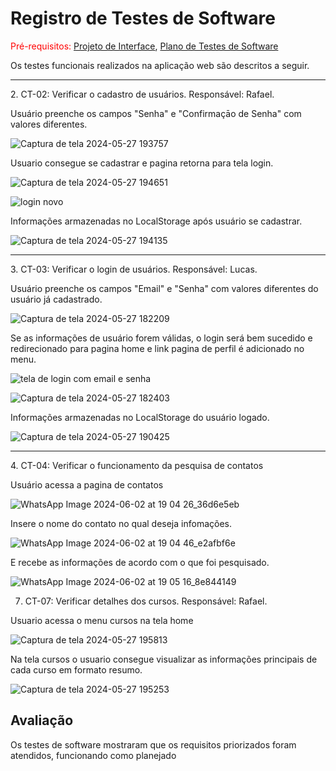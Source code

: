 # Registro de Testes de Software

<span style="color:red">Pré-requisitos: <a href="3-Projeto de Interface.md"> Projeto de Interface</a></span>, <a href="8-Plano de Testes de Software.md"> Plano de Testes de Software</a>

Os testes funcionais realizados na aplicação web são descritos a seguir.

<hr>
2. CT-02: Verificar o cadastro de usuários.
Responsável: Rafael.

Usuário preenche os campos "Senha" e "Confirmaçāo de Senha" com valores diferentes.

![Captura de tela 2024-05-27 193757](https://github.com/ICEI-PUC-Minas-PMV-ADS/pmv-ads-2024-e1-proj-web-t2-Escola-Segura/assets/164248210/1cfd7bd4-b107-4803-899d-0fa83e5223eb)


Usuario consegue se cadastrar e pagina retorna para tela login.

![Captura de tela 2024-05-27 194651](https://github.com/ICEI-PUC-Minas-PMV-ADS/pmv-ads-2024-e1-proj-web-t2-Escola-Segura/assets/164248210/57c2dafe-7650-482d-b8dc-146c7f135225)


![login novo](https://github.com/ICEI-PUC-Minas-PMV-ADS/pmv-ads-2024-e1-proj-web-t2-Escola-Segura/assets/164248210/62859c8f-cec0-40d7-a14c-029b83f7970d)


Informações armazenadas no LocalStorage após usuário se cadastrar.

![Captura de tela 2024-05-27 194135](https://github.com/ICEI-PUC-Minas-PMV-ADS/pmv-ads-2024-e1-proj-web-t2-Escola-Segura/assets/164248210/10a8d179-a3c2-4ca6-b2f4-b644330ac0d4)

<hr>
3. CT-03: Verificar o login de usuários.
Responsável: Lucas.

Usuário preenche os campos "Email" e "Senha" com valores diferentes do usuário já cadastrado.

![Captura de tela 2024-05-27 182209](https://github.com/ICEI-PUC-Minas-PMV-ADS/pmv-ads-2024-e1-proj-web-t2-Escola-Segura/assets/164248210/4f92f6f1-cdc5-4bbd-801f-bc3c918cedf8)

Se as informações de usuário forem válidas, o login será bem sucedido e redirecionado para pagina home e link pagina de perfil é adicionado no menu.

![tela de login com email e senha](https://github.com/ICEI-PUC-Minas-PMV-ADS/pmv-ads-2024-e1-proj-web-t2-Escola-Segura/assets/164248210/3302d7db-fd83-4570-b031-bb0f059d419f)

![Captura de tela 2024-05-27 182403](https://github.com/ICEI-PUC-Minas-PMV-ADS/pmv-ads-2024-e1-proj-web-t2-Escola-Segura/assets/164248210/184bc440-fc52-45a7-9b3f-c9027d929a57)

Informações armazenadas no LocalStorage do usuário logado.

![Captura de tela 2024-05-27 190425](https://github.com/ICEI-PUC-Minas-PMV-ADS/pmv-ads-2024-e1-proj-web-t2-Escola-Segura/assets/164248210/1862e2d2-5928-4e49-a38a-bb2c8fdb7553)

<hr>
4. CT-04: Verificar o funcionamento da pesquisa de contatos

Usuário acessa a pagina de contatos

![WhatsApp Image 2024-06-02 at 19 04 26_36d6e5eb](https://github.com/ICEI-PUC-Minas-PMV-ADS/pmv-ads-2024-e1-proj-web-t2-Escola-Segura/assets/164581054/67c2499f-23fd-4eb0-898f-e176c99c4705)

Insere o nome do contato no qual deseja infomações.

![WhatsApp Image 2024-06-02 at 19 04 46_e2afbf6e](https://github.com/ICEI-PUC-Minas-PMV-ADS/pmv-ads-2024-e1-proj-web-t2-Escola-Segura/assets/164581054/606d3b5f-1305-41fc-b05d-1c60555a0968)

E recebe as informações de acordo com o que foi pesquisado.

![WhatsApp Image 2024-06-02 at 19 05 16_8e844149](https://github.com/ICEI-PUC-Minas-PMV-ADS/pmv-ads-2024-e1-proj-web-t2-Escola-Segura/assets/164581054/b17ea368-d360-43a6-9ef0-df0b38cd84d1)

7. CT-07: Verificar detalhes dos cursos. Responsável: Rafael.

Usuario acessa o menu cursos na tela home

![Captura de tela 2024-05-27 195813](https://github.com/ICEI-PUC-Minas-PMV-ADS/pmv-ads-2024-e1-proj-web-t2-Escola-Segura/assets/164248210/505c7b56-938c-4369-804e-39fff15e3368)

Na tela cursos o usuario consegue visualizar as informações principais de cada curso em formato resumo.


![Captura de tela 2024-05-27 195253](https://github.com/ICEI-PUC-Minas-PMV-ADS/pmv-ads-2024-e1-proj-web-t2-Escola-Segura/assets/164248210/8b9eb92c-d7aa-4b75-8fa5-2b31432b55da)



## Avaliação

Os testes de software mostraram que os requisitos priorizados foram atendidos, funcionando como planejado

